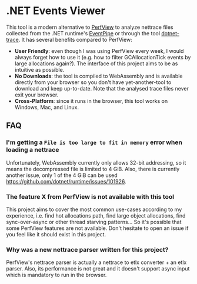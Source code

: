 # .NET Events Viewer

This tool is a modern alternative to [PerfView](https://github.com/microsoft/perfview) to analyze nettrace files collected
from the .NET runtime's [EventPipe](https://learn.microsoft.com/en-us/dotnet/core/diagnostics/eventpipe) or through the tool
[dotnet-trace](https://learn.microsoft.com/en-us/dotnet/core/diagnostics/dotnet-trace). It has several benefits compared
to PerfView:
- **User Friendly**: even though I was using PerfView every week, I would always forget how to use it (e.g. how to filter
  GCAllocationTick events by large allocations again?). The interface of this project aims to be as intuitive as possible.
- **No Downloads**: the tool is compiled to WebAssembly and is available directly from your browser so you don't have
  yet-another-tool to download and keep up-to-date. Note that the analysed trace files never exit your browser.
- **Cross-Platform**: since it runs in the browser, this tool works on Windows, Mac, and Linux.

## FAQ

### I'm getting a `File is too large to fit in memory` error when loading a nettrace

Unfortunately, WebAssembly currently only allows 32-bit addressing, so it means the decompressed file is limited to
4 GiB. Also, there is currently another issue, only 1 of the 4 GiB can be used https://github.com/dotnet/runtime/issues/101926.

### The feature X from PerfView is not available with this tool

This project aims to cover the most common use-cases according to my experience, i.e. find hot allocations path, find
large object allocations, find sync-over-async or other thread starving patterns... So it's possible that some PerfView
features are not available. Don't hesitate to open an issue if you feel like it should exist in this project.

### Why was a new nettrace parser written for this project?

PerfView's nettrace parser is actually a nettrace to etlx converter + an etlx parser. Also, its performance is not great
and it doesn't support async input which is mandatory to run in the browser.
